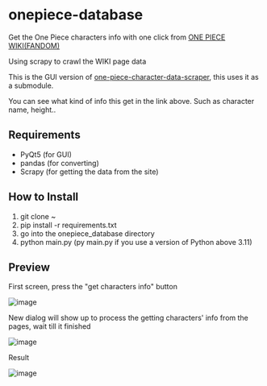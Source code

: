 # onepiece-database
Get the One Piece characters info with one click from <a href="https://onepiece.fandom.com/wiki/One_Piece_Wiki">ONE PIECE WIKI(FANDOM)</a>

Using scrapy to crawl the WIKI page data

This is the GUI version of <a href="https://github.com/yjg30737/one-piece-character-data-scraper">one-piece-character-data-scraper</a>, this uses it as a submodule.

You can see what kind of info this get in the link above. Such as character name, height..

## Requirements
* PyQt5 (for GUI)
* pandas (for converting)
* Scrapy (for getting the data from the site)

## How to Install
1. git clone ~
2. pip install -r requirements.txt
3. go into the onepiece_database directory
4. python main.py (py main.py if you use a version of Python above 3.11)

## Preview

First screen, press the "get characters info" button

![image](https://user-images.githubusercontent.com/55078043/212575373-6ea962d1-af92-42ae-a4a8-6326d505c9cf.png)

New dialog will show up to process the getting characters' info from the pages, wait till it finished

![image](https://user-images.githubusercontent.com/55078043/212575322-ebbc6de3-29a7-483d-bf6f-e9d848d4ff79.png)

Result

![image](https://user-images.githubusercontent.com/55078043/212575088-d7c441fc-5cbb-4af5-9e4e-a3ef0eb30e45.png) 
